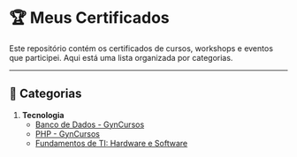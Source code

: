 # 🏆 Meus Certificados

Este repositório contém os certificados de cursos, workshops e eventos que participei. Aqui está uma lista organizada por categorias.

---

## 📂 Categorias

1. **Tecnologia**
   - [Banco de Dados - GynCursos](https://gyncursos.com.br/wp-content/uploads/2024/10/20649_736734.pdf)
   - [PHP - GynCursos](https://gyncursos.com.br/wp-content/uploads/2024/10/11704_736734.pdf)
   - [Fundamentos de TI: Hardware e Software](https://lms.ev.org.br/mpls/Web/Lms/Student/PrintCertificateDownload.ashx?uid=11396751&p=3RkhzQxP%252fsMnAOKfX76JBNEHQZckF6Ss)

